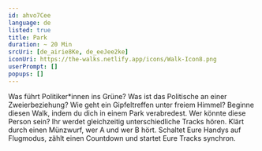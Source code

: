 ```yaml
---
id: ahvo7Cee
language: de
listed: true
title: Park
duration: ~ 20 Min
srcUri: [de_airie8Ke, de_eeJee2ke]
iconUri: https://the-walks.netlify.app/icons/Walk-Icon8.png
userPrompt: []
popups: []
---
```

Was führt Politiker*innen ins Grüne? Was ist das Politische an einer Zweierbeziehung? Wie geht ein Gipfeltreffen unter freiem Himmel? Beginne diesen Walk, indem du dich in einem Park verabredest. Wer könnte diese Person sein? 
Ihr werdet gleichzeitig unterschiedliche Tracks hören. Klärt durch einen Münzwurf, wer A und wer B hört. Schaltet Eure Handys auf Flugmodus, zählt einen Countdown und startet Eure Tracks synchron.